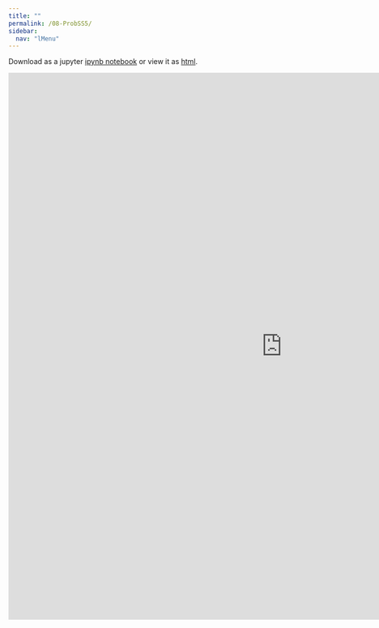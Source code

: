 ```yaml
---
title: ""
permalink: /08-ProbSS5/
sidebar:
  nav: "lMenu"
---
```


Download as a jupyter [ipynb notebook](https://datascience-intro.github.io/1MS041-2022/notebooks/08-ProbSS5.ipynb) or view it as [html](https://datascience-intro.github.io/1MS041-2022/notebooks/08-ProbSS5.html).

<iframe src="https://datascience-intro.github.io/1MS041-2022/notebooks/08-ProbSS5.html" width="1080" height="1080" frameborder="0"></iframe>

    